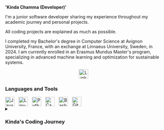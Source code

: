 **'Kinda Chamma (Developer)'**

I'm a junior software developer sharing my experience throughout my academic journey and personal projects.

All coding projects are explained as much as possible.

I completed my Bachelor's degree in Computer Science at Avignon University, France, with an exchange at Linnaeus University, Sweden, in 2024. I am currently enrolled in an Erasmus Mundus Master's program, specializing in advanced machine learning and optimization for sustainable systems.

<p align="center">
  <a href="https://www.linkedin.com/in/kinda-chamma" target="_blank">
    <img alt="LinkedIn Profile" title="LinkedIn Profile" src="https://i.sstatic.net/gVE0j.png" width="30" height="30">
  </a>
</p>

### Languages and Tools

<img align="left" alt="Java" width="30px" style="padding-right:10px;" src="https://cdn.jsdelivr.net/gh/devicons/devicon/icons/java/java-original.svg">
<img align="left" alt="Linux" width="30px" style="padding-right:10px;" src="https://cdn.jsdelivr.net/gh/devicons/devicon/icons/linux/linux-original.svg">
<img align="left" alt="Python" width="30px" style="padding-right:10px;" src="https://cdn.jsdelivr.net/gh/devicons/devicon/icons/python/python-original.svg">
<img align="left" alt="C++" width="30px" style="padding-right:10px;" src="https://cdn.jsdelivr.net/gh/devicons/devicon/icons/cplusplus/cplusplus-line.svg">
<img align="left" alt="Bash" width="30px" style="padding-right:10px;" src="https://cdn.jsdelivr.net/gh/devicons/devicon/icons/bash/bash-original.svg">
<img align="left" alt="GitHub" width="30px" style="padding-right:10px;" src="https://cdn.jsdelivr.net/gh/devicons/devicon/icons/github/github-original.svg">

<br clear="left">

<details>
  <summary><h3>Kinda's Coding Journey</h3></summary>
  I started my coding journey during my first year of undergraduate studies. I became particularly interested in operating systems courses because they combined coding logic with concrete examples of the machines we use today. During an exchange program in Sweden, I discovered my passion for cybersecurity. However, after graduating, I decided to specialize in Advanced Machine Learning and Optimization for Sustainable Systems. I believe I can bring an ethical perspective from cybersecurity into the rapidly growing field of machine learning.
  
The majority of the code sources that I have completed until now cannot be published because they concern some specific courses and projects, however I can show them per request.
Main projects : 
  <li><b>Product Recall Android Mobile Application </b>: <i>JAVA</i> | Save/delete/favorite products listed using an API, modify products info.</li>
  <li><b>Europe Wisdom Project </b>: <i>Python, HTML, JS, SQL </i> | Worked on author name disambiguation, analyzing the proportion of female authors in publications throughout the years, tested the anomalies that could bias the results.</li>
  <li><b>Tic-Tac-Toe Gam</b><: <i>JavaFX and Scene Builder</i> | Two options: Human vs Human and Human vs AI, use an AI to have a difficulty level, use transitions.</li>
  <li><b>Software Platform for Monitoring an IT infrastructure</b>: <i>Bash and python</i> | Parse a website and save specific informations, list live alerts, develop a web interface with graphs.</li>
  <li><b> French Robotics Championship '24</b>: <i>Atmega2560, Arduino</i> | Coded the movement of the grippers and the movements of the robot to collect plants and put them where needed. </li>
  <li><b> Robot Arm Color Detector </b>: <i> Atmega2560, Arduino</i> | Used Color Captors to distinguish colors, implemented 3D pieces to create the arm using Fusion360, developed a Bluetooth-enabled color selection application.</li>
  <li><b> Binary Compression/ Decompression</b>: <i>C++</i> | Transformed UTF-8 text into binary and compressed it referring to the concept of trees and lists, vice versa. </li>
  <li><b> Hotel Reservation Website </b>: <i>HTML, CSS, PHP, SQL</i> | Created a website on which we can make hotel reservation within specified dates. Cancelations and modifications are also handled. </li>
  
</li>
</details>

